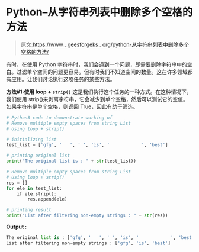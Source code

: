 # Python–从字符串列表中删除多个空格的方法

> 原文:[https://www . geesforgeks . org/python-从字符串列表中删除多个空格的方法/](https://www.geeksforgeeks.org/python-ways-to-remove-multiple-empty-spaces-from-string-list/)

有时，在使用 Python 字符串时，我们会遇到一个问题，即需要删除字符串中的空白。过滤单个空间的问题更容易。但有时我们不知道空间的数量。这在许多领域都有应用。让我们讨论执行这项任务的某些方法。

**方法#1:使用 loop + `strip()`**
这是我们执行这个任务的一种方式。在这种情况下，我们使用 strip()来剥离字符串，它会减少到单个空格，然后可以测试它的空值。如果字符串是单个空格，则返回 True，因此有助于筛选。

```py
# Python3 code to demonstrate working of 
# Remove multiple empty spaces from string List
# Using loop + strip()

# initializing list
test_list = ['gfg', '   ', ' ', 'is', '            ', 'best']

# printing original list
print("The original list is : " + str(test_list))

# Remove multiple empty spaces from string List
# Using loop + strip()
res = []
for ele in test_list:
    if ele.strip():
        res.append(ele)

# printing result 
print("List after filtering non-empty strings : " + str(res)) 
```

**Output :**

```py
The original list is : ['gfg', '   ', ' ', 'is', '            ', 'best']
List after filtering non-empty strings : ['gfg', 'is', 'best']

```